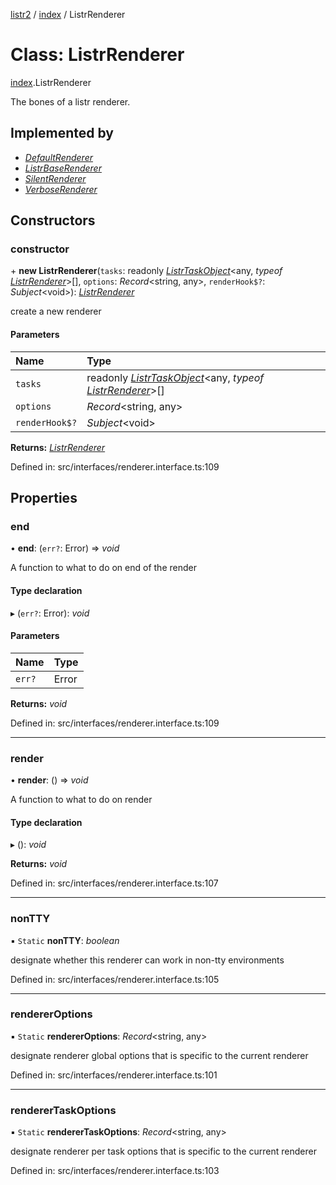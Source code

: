 [listr2](../README.md) / [index](../modules/index.md) / ListrRenderer

# Class: ListrRenderer

[index](../modules/index.md).ListrRenderer

The bones of a listr renderer.

## Implemented by

- [*DefaultRenderer*](renderer_default_renderer.defaultrenderer.md)
- [*ListrBaseRenderer*](index.listrbaserenderer.md)
- [*SilentRenderer*](renderer_silent_renderer.silentrenderer.md)
- [*VerboseRenderer*](renderer_verbose_renderer.verboserenderer.md)

## Constructors

### constructor

\+ **new ListrRenderer**(`tasks`: readonly [*ListrTaskObject*](index.listrtaskobject.md)<any, *typeof* [*ListrRenderer*](index.listrrenderer.md)\>[], `options`: *Record*<string, any\>, `renderHook$?`: *Subject*<void\>): [*ListrRenderer*](index.listrrenderer.md)

create a new renderer

#### Parameters

| Name | Type |
| :------ | :------ |
| `tasks` | readonly [*ListrTaskObject*](index.listrtaskobject.md)<any, *typeof* [*ListrRenderer*](index.listrrenderer.md)\>[] |
| `options` | *Record*<string, any\> |
| `renderHook$?` | *Subject*<void\> |

**Returns:** [*ListrRenderer*](index.listrrenderer.md)

Defined in: src/interfaces/renderer.interface.ts:109

## Properties

### end

• **end**: (`err?`: Error) => *void*

A function to what to do on end of the render

#### Type declaration

▸ (`err?`: Error): *void*

#### Parameters

| Name | Type |
| :------ | :------ |
| `err?` | Error |

**Returns:** *void*

Defined in: src/interfaces/renderer.interface.ts:109

___

### render

• **render**: () => *void*

A function to what to do on render

#### Type declaration

▸ (): *void*

**Returns:** *void*

Defined in: src/interfaces/renderer.interface.ts:107

___

### nonTTY

▪ `Static` **nonTTY**: *boolean*

designate whether this renderer can work in non-tty environments

Defined in: src/interfaces/renderer.interface.ts:105

___

### rendererOptions

▪ `Static` **rendererOptions**: *Record*<string, any\>

designate renderer global options that is specific to the current renderer

Defined in: src/interfaces/renderer.interface.ts:101

___

### rendererTaskOptions

▪ `Static` **rendererTaskOptions**: *Record*<string, any\>

designate renderer per task options that is specific to the current renderer

Defined in: src/interfaces/renderer.interface.ts:103
